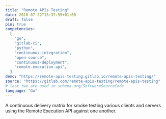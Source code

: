 ```yaml
---
title: "Remote APIs Testing"
date: 2018-07-22T15:37:55+01:00
draft: false
pin: true
competencies:
  [
    "go",
    "gitlab-ci",
    "python",
    "continuous-integration",
    "open-source",
    "continuous-deployment",
    "remote-execution-api",
  ]
demo: "https://remote-apis-testing.gitlab.io/remote-apis-testing/"
source: "https://gitlab.com/remote-apis-testing/remote-apis-testing"
# last two are used in schema.org/SoftwareSourceCode
language: "Go"
---
```


A continuous delivery matrix for smoke testing various clients
and servers using the Remote Execution API against one another.
